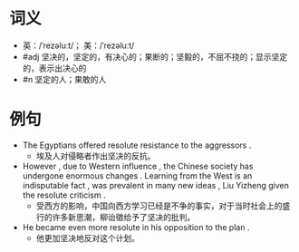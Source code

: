# 词义
- 英：/ˈrezəluːt/； 美：/ˈrezəluːt/
- #adj 坚决的，坚定的，有决心的；果断的；坚毅的，不屈不挠的；显示坚定的，表示出决心的
- #n 坚定的人；果敢的人
# 例句
- The Egyptians offered resolute resistance to the aggressors .
	- 埃及人对侵略者作出坚决的反抗。
- However , due to Western influence , the Chinese society has undergone enormous changes . Learning from the West is an indisputable fact , was prevalent in many new ideas , Liu Yizheng given the resolute criticism .
	- 受西方的影响，中国向西方学习已经是不争的事实，对于当时社会上的盛行的许多新思潮，柳诒徵给予了坚决的批判。
- He became even more resolute in his opposition to the plan .
	- 他更加坚决地反对这个计划。
